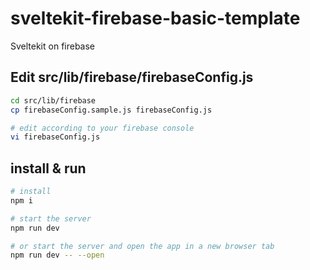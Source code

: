 # sveltekit-firebase-basic-template
Sveltekit on firebase

## Edit src/lib/firebase/firebaseConfig.js

```bash
cd src/lib/firebase
cp firebaseConfig.sample.js firebaseConfig.js

# edit according to your firebase console
vi firebaseConfig.js
```

## install & run

```bash
# install 
npm i

# start the server
npm run dev

# or start the server and open the app in a new browser tab
npm run dev -- --open
```
